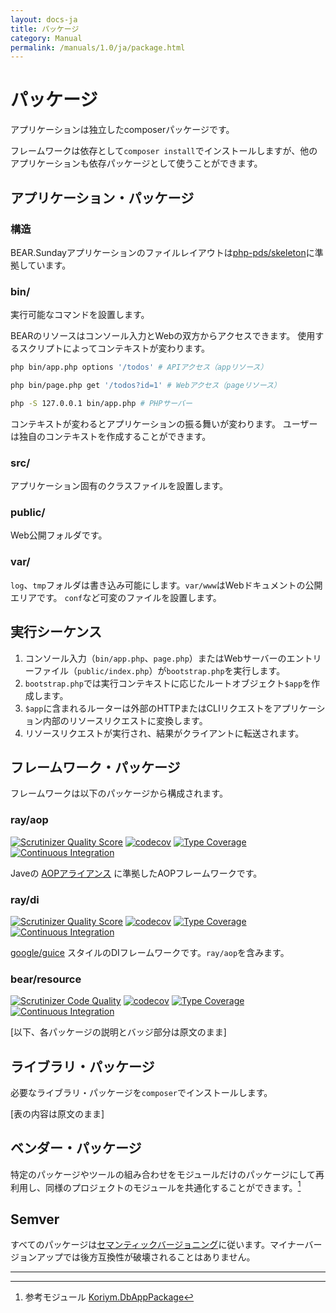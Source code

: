 ```yaml
---
layout: docs-ja
title: パッケージ
category: Manual
permalink: /manuals/1.0/ja/package.html
---
```


# パッケージ

アプリケーションは独立したcomposerパッケージです。

フレームワークは依存として`composer install`でインストールしますが、他のアプリケーションも依存パッケージとして使うことができます。

## アプリケーション・パッケージ

### 構造

BEAR.Sundayアプリケーションのファイルレイアウトは[php-pds/skeleton](https://github.com/php-pds/skeleton)に準拠しています。

### bin/

実行可能なコマンドを設置します。

BEARのリソースはコンソール入力とWebの双方からアクセスできます。
使用するスクリプトによってコンテキストが変わります。

```bash
php bin/app.php options '/todos' # APIアクセス（appリソース）
```

```bash
php bin/page.php get '/todos?id=1' # Webアクセス（pageリソース）
```

```bash
php -S 127.0.0.1 bin/app.php # PHPサーバー
```

コンテキストが変わるとアプリケーションの振る舞いが変わります。
ユーザーは独自のコンテキストを作成することができます。

### src/

アプリケーション固有のクラスファイルを設置します。

### public/

Web公開フォルダです。

### var/

`log`、`tmp`フォルダは書き込み可能にします。`var/www`はWebドキュメントの公開エリアです。
`conf`など可変のファイルを設置します。

## 実行シーケンス

1. コンソール入力（`bin/app.php`、`page.php`）またはWebサーバーのエントリーファイル（`public/index.php`）が`bootstrap.php`を実行します。
2. `bootstrap.php`では実行コンテキストに応じたルートオブジェクト`$app`を作成します。
3. `$app`に含まれるルーターは外部のHTTPまたはCLIリクエストをアプリケーション内部のリソースリクエストに変換します。
4. リソースリクエストが実行され、結果がクライアントに転送されます。

## フレームワーク・パッケージ

フレームワークは以下のパッケージから構成されます。

### ray/aop
[![Scrutinizer Quality Score](https://scrutinizer-ci.com/g/ray-di/Ray.Aop/badges/quality-score.png?b=2.x)](https://scrutinizer-ci.com/g/ray-di/Ray.Aop/)
[![codecov](https://codecov.io/gh/ray-di/Ray.Aop/branch/2.x/graph/badge.svg?token=eh3c9AF4Mr)](https://codecov.io/gh/ray-di/Ray.Aop)
[![Type Coverage](https://shepherd.dev/github/ray-di/Ray.Aop/coverage.svg)](https://shepherd.dev/github/ray-di/Ray.Aop)
[![Continuous Integration](https://github.com/ray-di/Ray.Aop/actions/workflows/continuous-integration.yml/badge.svg)](https://github.com/ray-di/Ray.Aop/actions/workflows/continuous-integration.yml)

Javeの [AOPアライアンス](http://aopalliance.sourceforge.net/) に準拠したAOPフレームワークです。

### ray/di
[![Scrutinizer Quality Score](https://scrutinizer-ci.com/g/ray-di/Ray.Di/badges/quality-score.png?b=2.x)](https://scrutinizer-ci.com/g/ray-di/Ray.Di/)
[![codecov](https://codecov.io/gh/ray-di/Ray.Di/branch/2.x/graph/badge.svg?token=eh3c9AF4Mr)](https://codecov.io/gh/ray-di/Ray.Di)
[![Type Coverage](https://shepherd.dev/github/ray-di/Ray.Di/coverage.svg)](https://shepherd.dev/github/ray-di/Ray.Di)
[![Continuous Integration](https://github.com/ray-di/Ray.Di/actions/workflows/continuous-integration.yml/badge.svg)](https://github.com/ray-di/Ray.Di/actions/workflows/continuous-integration.yml)

[google/guice](https://github.com/google/guice) スタイルのDIフレームワークです。`ray/aop`を含みます。

### bear/resource
[![Scrutinizer Code Quality](https://scrutinizer-ci.com/g/bearsunday/BEAR.Resource/badges/quality-score.png?b=1.x)](https://scrutinizer-ci.com/g/bearsunday/BEAR.Resource/?branch=1.x)
[![codecov](https://codecov.io/gh/bearsunday/BEAR.Resource/branch/1.x/graph/badge.svg?token=eh3c9AF4Mr)](https://codecov.io/gh/bearsunday/BEAR.Resource)
[![Type Coverage](https://shepherd.dev/github/bearsunday/BEAR.Resource/coverage.svg)](https://shepherd.dev/github/bearsunday/BEAR.Resource)
[![Continuous Integration](https://github.com/bearsunday/BEAR.Resource/actions/workflows/continuous-integration.yml/badge.svg)](https://github.com/bearsunday/BEAR.Resource/actions/workflows/continuous-integration.yml)

[以下、各パッケージの説明とバッジ部分は原文のまま]

## ライブラリ・パッケージ

必要なライブラリ・パッケージを`composer`でインストールします。

[表の内容は原文のまま]

## ベンダー・パッケージ

特定のパッケージやツールの組み合わせをモジュールだけのパッケージにして再利用し、同様のプロジェクトのモジュールを共通化することができます。[^1]

## Semver

すべてのパッケージは[セマンティックバージョニング](https://semver.org/lang/ja/)に従います。マイナーバージョンアップでは後方互換性が破壊されることはありません。

---

[^1]: 参考モジュール [Koriym.DbAppPackage](https://github.com/koriym/Koriym.DbAppPackage)
